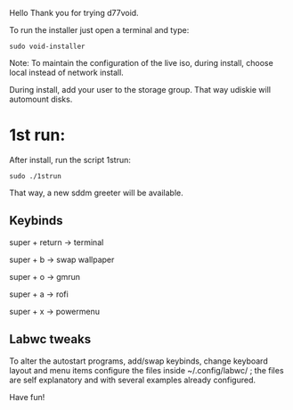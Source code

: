 Hello
Thank you for trying d77void.

To run the installer just open a terminal and type:

```
sudo void-installer
```

Note: 
To maintain the configuration of the live iso, during install, choose local instead of network install.

During install, add your user to the storage group. That way udiskie will automount disks.


# 1st run:

After install, run the script 1strun:

```
sudo ./1strun
```

That way, a new sddm greeter will be available.

## Keybinds

super + return -> terminal

super + b -> swap wallpaper

super + o -> gmrun

super + a -> rofi

super + x -> powermenu

## Labwc tweaks

To alter the autostart programs, add/swap keybinds, change keyboard layout and menu items configure the files inside ~/.config/labwc/ ; the files are self explanatory and with several examples already configured.

Have fun!
